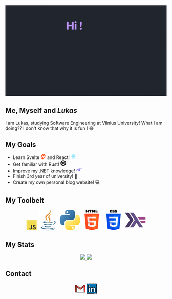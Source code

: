 <img src="https://github.com/StauceLukas/StauceLukas/blob/main/cover.gif" alt="banner">

## Me, Myself and _Lukas_
I am Lukas, studying Software Engineering at Vilnius University! What I am doing?? I don't know that why it is fun ! 😅

## My Goals
- Learn Svelte <img height="16" width="16" src="icons/svelte.svg" /> and React! <img height="16" width="16" src="icons/react(1).svg">
- Get familiar with Rust! <img height="18" width="18" src="icons/rust.svg">
- Improve my .NET knowledge! <img height="18" width="18" src="icons/dotnet.svg">
- Finish 3rd year of university! :school: 
- Create my own personal blog website! :computer:

## My Toolbelt

<p align="center">
  <img src="icons/javascript.png"/>
  <img src="icons/java.png"/>
  <img src="icons/python.png"/>
  <img src="icons/html-5.png"/>
  <img src="icons/css-3.png"/>
  <img src="icons/haskell.png"/>
</p>

## My Stats
<p align="center">
<a href="https://github.com/anuraghazra/github-readme-stats">
  <img src="https://github-readme-stats.vercel.app/api?username=StauceLukas&show_icons=true&theme=dracula" />
</a>

<a href="https://git.io/streak-stats">
  <img src="http://github-readme-streak-stats.herokuapp.com?user=StauceLukas&theme=dracula&hide_border=false&date_format=%5BY%20%5DM%20j" />
</a> 
</p>

## Contact
<p align="center">
     <img src="icons/gmail.png"/>
     <img src="icons/linkedin.png"/>
     <img src="icons/github.png/>
</p>

